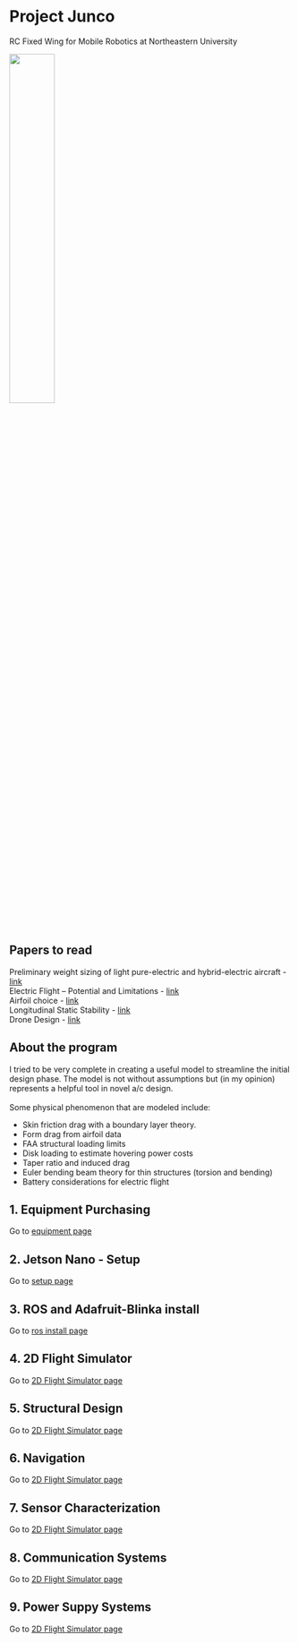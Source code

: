 # Project Junco
RC Fixed Wing for Mobile Robotics at Northeastern University

<img src="https://user-images.githubusercontent.com/83112082/219784226-13e02755-722b-4fa2-a51d-c8f658bcd7af.jpg" width="40%" height="40%">

## Papers to read
Preliminary weight sizing of light pure-electric and hybrid-electric aircraft - [link](https://www.sciencedirect.com/science/article/pii/S2352146518300383?ref=pdf_download&fr=RR-2&rr=79b13761fdc53b9f) \
Electric Flight – Potential and Limitations - [link](https://elib.dlr.de/78726/1/MP-AVT-209-09.pdf) \
Airfoil choice - [link](http://airfoiltools.com/airfoil/details?airfoil=sd7062-il) \
Longitudinal Static Stability - [link](https://ocw.tudelft.nl/wp-content/uploads/Hand-out-Stability_01.pdf) \
Drone Design - [link](https://www.rand.org/content/dam/rand/pubs/research_reports/RR3000/RR3047/RAND_RR3047.pdf)


## About the program
I tried to be very complete in creating a useful model to streamline the initial design phase. The model is not without assumptions but (in my opinion) represents a helpful tool in novel a/c design.
\
\
Some physical phenomenon that are modeled include:
  - Skin friction drag with a boundary layer theory.
  - Form drag from airfoil data
  - FAA structural loading limits
  - Disk loading to estimate hovering power costs
  - Taper ratio and induced drag
  - Euler bending beam theory for thin structures (torsion and bending)
  - Battery considerations for electric flight

## 1. Equipment Purchasing
Go to [equipment page](equipment.md)

## 2. Jetson Nano - Setup
Go to [setup page](setup.md)

## 3. ROS and Adafruit-Blinka install
Go to [ros install page](ros_setup.md)

## 4. 2D Flight Simulator
Go to [2D Flight Simulator page](flight_sim.md)

## 5. Structural Design
Go to [2D Flight Simulator page](flight_sim.md)

## 6. Navigation
Go to [2D Flight Simulator page](flight_sim.md)

## 7. Sensor Characterization
Go to [2D Flight Simulator page](flight_sim.md)

## 8. Communication Systems
Go to [2D Flight Simulator page](flight_sim.md)

## 9. Power Suppy Systems
Go to [2D Flight Simulator page](flight_sim.md)

